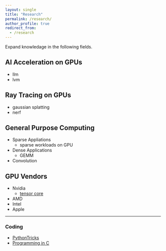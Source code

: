 ```yaml
---
layout: single 
title: "Research"
permalink: /research/
author_profile: true
redirect_from: 
  - /research
---
```


Expand knowledage in the following fields.

## AI Acceleration on GPUs 
* llm 
* lvm 



## Ray Tracing on GPUs
* gaussian splatting 
* nerf


## General Purpose Computing
* Sparse Appliations
	* sparse workloads on GPU 
* Dense Applications 
	* GEMM
* Convolution 

## GPU Vendors 
* Nvidia
	* [tensor core](https://docs.google.com/document/d/1v0jK07bcJJN19P62Qu_EkGXpaxANe2cl0QFNoPYf_U8/edit?usp=sharing)
* AMD 
* Intel
* Apple


---
### Coding
* [PythonTricks](https://github.com/leimingyu/leimingyu.github.io/blob/master/files/python/PythonTricksTheBook.pdf)
* [Programming in C](https://docs.google.com/document/d/e/2PACX-1vSjO0LIk3LWkkdrltbMRiDGEoDylMQdGq9pyFXZvC43b_PJcR8rLJoHzXAORZljcnI2qdXFoceqhBNO/pub)

